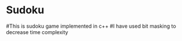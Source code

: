 # Sudoku
#This is sudoku game implemented in c++
#I have used bit masking to decrease time complexity
